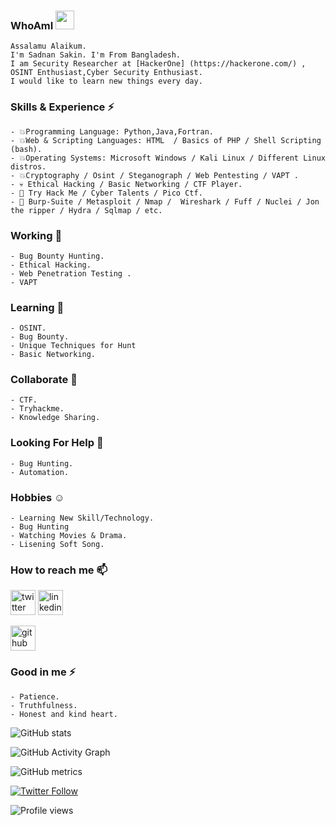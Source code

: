 ### WhoAmI <img src="https://media.giphy.com/media/WUlplcMpOCEmTGBtBW/giphy.gif" width="30">
    Assalamu Alaikum.
    I'm Sadnan Sakin. I'm From Bangladesh.
    I am Security Researcher at [HackerOne] (https://hackerone.com/) , OSINT Enthusiast,Cyber Security Enthusiast.
    I would like to learn new things every day.
    
### Skills & Experience ⚡
    - 💥Programming Language: Python,Java,Fortran.
    - 💥Web & Scripting Languages: HTML  / Basics of PHP / Shell Scripting (bash).
    - 💥Operating Systems: Microsoft Windows / Kali Linux / Different Linux distros.
    - 💥Cryptography / Osint / Steganograph / Web Pentesting / VAPT .
    - 💀 Ethical Hacking / Basic Networking / CTF Player.
    - 👀 Try Hack Me / Cyber Talents / Pico Ctf.
    - 💪 Burp-Suite / Metasploit / Nmap /  Wireshark / Fuff / Nuclei / Jon the ripper / Hydra / Sqlmap / etc.

### Working 🔭
    - Bug Bounty Hunting.
    - Ethical Hacking.
    - Web Penetration Testing .
    - VAPT
### Learning 🌱
    - OSINT.
    - Bug Bounty.
    - Unique Techniques for Hunt
    - Basic Networking.

### Collaborate 👯
    - CTF.
    - Tryhackme.
    - Knowledge Sharing.
    
### Looking For Help 🤔
    - Bug Hunting.
    - Automation. 
    
### Hobbies ☺️
    - Learning New Skill/Technology.
    - Bug Hunting
    - Watching Movies & Drama.
    - Lisening Soft Song.
    
### How to reach me 📫
   [<img src='https://cdn.jsdelivr.net/npm/simple-icons@3.0.1/icons/twitter.svg' alt='twitter' height='40'>](https://twitter.com/sadnansakin)
   [<img src='https://cdn.jsdelivr.net/npm/simple-icons@3.0.1/icons/linkedin.svg' alt='linkedin' height='40'>](https://www.linkedin.com/in/sadnan-sakin-54007521a/)
   
   [<img src='https://cdn.jsdelivr.net/npm/simple-icons@3.0.1/icons/github.svg' alt='github' height='40'>](https://github.com/sadnansakin)


### Good in me ⚡
    - Patience.
    - Truthfulness.
    - Honest and kind heart.


![GitHub stats](https://github-readme-stats.vercel.app/api?username=sadnansakin&show_icons=true&theme=dark&title_color=ffffff&icon_color=bb2acf&text_color=daf7dc&bg_color=151515)

![GitHub Activity Graph](https://activity-graph.herokuapp.com/graph?username=sadnansakin)

![GitHub metrics](https://metrics.lecoq.io/sadnansakin)

[![Twitter Follow](https://img.shields.io/twitter/follow/sadnansakin?color=1DA1F2&logo=twitter&style=for-the-badge)](https://twitter.com/intent/follow?original_referer=https%3A%2F%2Fgithub.com%2F0xRh1d0Y&screen_name=sadnansakin)

![Profile views](https://gpvc.arturio.dev/sadnansakin)
